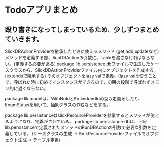 # Todoアプリまとめ
## 殴り書きになってしまっているため、少しずつまとめていきます。

SlickDBActionProviderを継承したときに使えるメソッド (get,add,updateなど)
メソッドを定義する際、RunDBActionの引数に、Tableを渡さなければならない。(定義する必要がある)
package lib.persistence.dbファイルで生成したケースクラスから、SlickDBActionProviderファイル内にオブジェクトを作成する。(extendsで継承する)
そのオブジェクトをlazy valで定義。(lazy valを使うことで、呼ばれた時に初めてインスタンスができるので、初期の段階で呼ばれずメモリ的に遅くならない。

package lib.modelは、WithNoIdとEmbeddedIdの型の定義をしたり、EnumStatusを用いて、抽象クラスの作成などをする。

package lib.persistanceはslickResourceProviderを継承するとメソッドが使えるようになり、定義がされている。
package lib.persistance.dbは、上記lib.persistanceで定義されたメソッドのRunDBActionの引数で必要な引数を定義している。
(ケースクラスの生成 -> SlickResourceProviderファイルでオブジェクト生成 -> テーブル定義)
